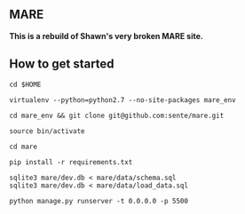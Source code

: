 MARE
----------


**This is a rebuild of Shawn's very broken MARE site.**

How to get started
------------------


```
cd $HOME

virtualenv --python=python2.7 --no-site-packages mare_env

cd mare_env && git clone git@github.com:sente/mare.git

source bin/activate

cd mare

pip install -r requirements.txt

sqlite3 mare/dev.db < mare/data/schema.sql
sqlite3 mare/dev.db < mare/data/load_data.sql

python manage.py runserver -t 0.0.0.0 -p 5500

```

